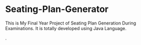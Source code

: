 # Seating-Plan-Generator

This is My Final Year Project of Seating Plan Generation During Examinations. It is totally developed using Java Language.

















































































































































































































































































































































































































































.






































